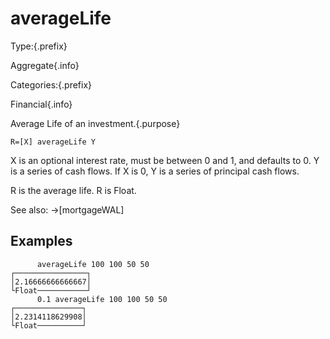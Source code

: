 # averageLife

Type:{.prefix}

Aggregate{.info}

Categories:{.prefix}

Financial{.info}

Average Life of an investment.{.purpose}

~~~
R=[X] averageLife Y
~~~

X is an optional interest rate, must be between 0 and 1, and defaults to 0. Y is a series of cash
flows.  If X is 0, Y is a series of principal cash flows.

R is the average life. R is Float.

See also: →[mortgageWAL]

## Examples

~~~
      averageLife 100 100 50 50
┌────────────────┐
│2.16666666666667│
└Float───────────┘
      0.1 averageLife 100 100 50 50
┌───────────────┐
│2.2314118629908│
└Float──────────┘
~~~

